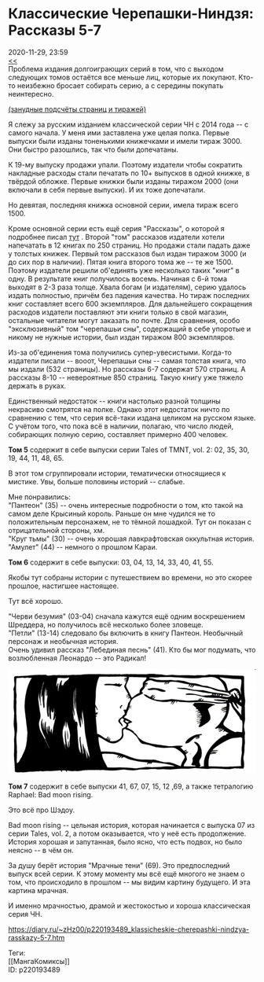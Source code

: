 Классические Черепашки-Ниндзя: Рассказы 5-7
============================================

   
 2020-11-29, 23:59   
   [<<](TMNT%20Adventures%20тома%201-6%20(русское%20издание))    
 Проблема издания долгоиграющих серий в том, что с выходом следующих томов остаётся все меньше лиц, которые их покупают. Кто-то неизбежно бросает собирать серию, а с середины покупать неинтересно.   
   
  [(занудные подсчёты страниц и тиражей)](https://zHz00.diary.ru/p220193489.htm?index=1#linkmore220193489m1)      
   
 Я слежу за русским изданием классической серии ЧН с 2014 года -- с самого начала. У меня ими заставлена уже целая полка. Первые выпуски были изданы тоненькими книжечками и имели тираж 3000. Они быстро разошлись, так что были допечатаны.   
   
 К 19-му выпуску продажи упали. Поэтому издатели чтобы сократить накладные расходы стали печатать по 10+ выпусков в одной книжке, в твёрдой обложке. Первые книжки были изданы тиражом 2000 (они включали в себя первые выпуски). И их тоже допечатали.   
   
 Но девятая, последняя книжка основной серии, имела тираж всего 1500.   
   
 Кроме основной серии есть ещё серия "Рассказы", о которой я подробнее писал  [тут](Классические%20Черепашки-Ниндзя%20Черепашьи%20сны,%20Рассказы%203-4)  . Второй "том" рассказов издатели хотели напечатать в 12 книгах по 250 страниц. Но продажи стали падать даже у толстых книжек. Первый том рассказов был издан тиражом 3000 (и до сих пор в наличии). Пятая книга второго тома же -- те же 1500. Поэтому издатели решили об'единять уже несколько таких "книг" в одну. В результате книг получилось восемь. Начиная с 6-й тома выходят в 2-3 раза толще. Хвала богам (и издателям), серию удалось издать полностью, причём без падения качества. Но тираж последних книг составляет всего 600 экземпляров. Для дальнейшего сокращения расходов издатели поставляют эти книги только в свой магазин, остальные читатели могут заказать по почте. Для сравнения, особо "эксклюзивный" том "черепашьи сны", содержащий в себе упоротые и никому не нужные истории, был издан тиражом 800 экземпляров.   
   
 Из-за об'единения тома получились супер-увесистыми. Когда-то издатели писали -- вооот, Черепашьи сны -- самая толстая книга, что мы издали (532 страницы). Но рассказы 6-7 содержат 570 страниц. А рассказы 8-10 -- невероятные 850 страниц. Такую книгу уже тяжело держать в руках.   
   
 Единственный недостаток -- книги настолько разной толщины некрасиво смотрятся на полке. Однако этот недостаток ничто по сравнению с тем, что серия всё-таки издана целиком на русском языке. С учётом того, что пока всё в наличии, полагаю, что число людей, собирающих полную серию, составляет примерно 400 человек.     
   
  **Том 5**  содержит в себе выпуски серии Tales of TMNT, vol. 2: 02, 35, 30, 19, 44, 11, 48, 65.   
   
 В этот том сгруппировали истории, тематически относящиеся к мистике. Увы, больше половины историй -- слабые.   
   
 Мне понравились:   
 "Пантеон" (35) -- очень интересные подробности о том, кто такой на самом деле Крысиный король. Раньше он мне чудился не то положительным персонажем, не то тёмной лошадкой. Тут он показан с отрицательной стороны, хм.   
 "Круг тьмы" (30) -- очень хорошая лавкрафтовская оккультная история.   
 "Амулет" (44) -- немного о прошлом Караи.   
   
  **Том 6**  содержит в себе выпуски: 03, 04, 13, 14, 33, 40, 41, 55.   
   
 Якобы тут собраны истории с путешествием во времени, но это скорее прошлое, настигшее настоящее.   
   
 Тут всё хорошо.   
   
 "Черви безумия" (03-04) сначала кажутся ещё одним воскрешением Шреддера, но получилось всё несколько более зловеще.   
 "Петли" (13-14) следовало бы включить в книгу Пантеон. Необычный персонаж и необычная история.   
 Очень удивил рассказ "Лебединая песнь" (41). Кто бы мог подумать, что возлюбленная Леонардо -- это Радикал!   
   
  ![](pics/dDkuxdd.png)    
   
  **Том 7**  содержит в себе выпуски 41, 67, 07, 15, 12 ,69, а также тетралогию Raphael: Bad moon rising.   
   
 Это всё про Шэдоу.   
   
 Bad moon rising -- цельная история, которая начинается с выпуска 07 из серии Tales, vol. 2, а потом оказывается, что у неё есть продолжение. История хорошая и запутанная, было ясно, что есть подвох, но было неясно -- в чём он.   
   
 За душу берёт история "Мрачные тени" (69). Это предпоследний выпуск всей серии. К этому моменту мы всё ещё многого не знаем о том, что происходило в прошлом -- мы видим картину будущего. И эта картина мрачная.   
   
 И именно мрачностью, драмой и жестокостью и хороша классическая серия ЧН.   
    
 <https://diary.ru/~zHz00/p220193489_klassicheskie-cherepashki-nindzya-rasskazy-5-7.htm>   
   
 Теги:   
 [[МангаКомиксы]]   
 ID: p220193489